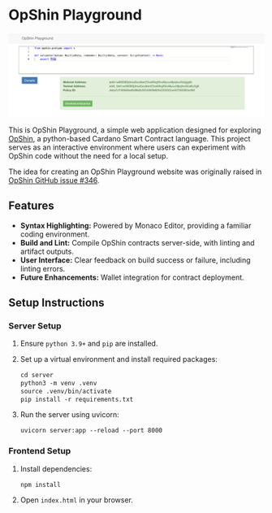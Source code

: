 # OpShin Playground

![OpShin Playground Screenshot](app_screenshot.png)

This is OpShin Playground, a simple web application designed for exploring [OpShin](https://github.com/OpShin), a python-based Cardano Smart Contract language. This project serves as an interactive environment where users can experiment with OpShin code without the need for a local setup.

The idea for creating an OpShin Playground website was originally raised in [OpShin GitHub issue #346](https://github.com/OpShin/opshin/issues/346).

## Features

- **Syntax Highlighting:** Powered by Monaco Editor, providing a familiar coding environment.
- **Build and Lint:** Compile OpShin contracts server-side, with linting and artifact outputs.
- **User Interface:** Clear feedback on build success or failure, including linting errors.
- **Future Enhancements:** Wallet integration for contract deployment.

## Setup Instructions

### Server Setup

1. Ensure `python 3.9+` and `pip` are installed.

2. Set up a virtual environment and install required packages:
   ```
   cd server
   python3 -m venv .venv
   source .venv/bin/activate
   pip install -r requirements.txt
   ```

3. Run the server using uvicorn:
   ```
   uvicorn server:app --reload --port 8000
   ```

### Frontend Setup

1. Install dependencies:
   ```
   npm install
   ```

2. Open `index.html` in your browser.
